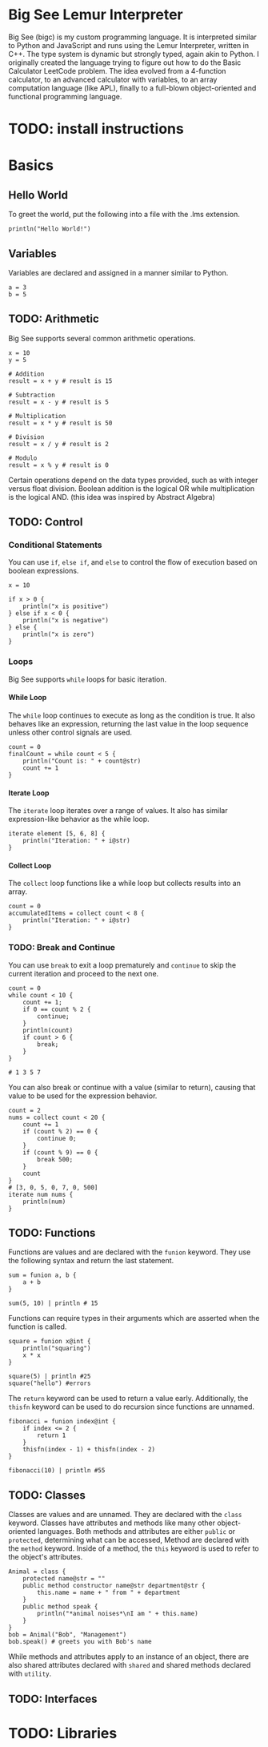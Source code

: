 # Big See Lemur Interpreter

Big See (bigc) is my custom programming language.
It is interpreted similar to Python and JavaScript and runs using the Lemur Interpreter, written in C++.
The type system is dynamic but strongly typed, again akin to Python.
I originally created the language trying to figure out how to do the Basic Calculator LeetCode problem.
The idea evolved from a 4-function calculator, to an advanced calculator with variables, to an array computation language (like APL), finally to a full-blown object-oriented and functional programming language.

# TODO: install instructions

# Basics

## Hello World

To greet the world, put the following into a file with the .lms extension.

```
println("Hello World!")
```

## Variables

Variables are declared and assigned in a manner similar to Python.

```
a = 3
b = 5
```

## TODO: Arithmetic

Big See supports several common arithmetic operations.

```
x = 10
y = 5

# Addition
result = x + y # result is 15

# Subtraction
result = x - y # result is 5

# Multiplication
result = x * y # result is 50

# Division
result = x / y # result is 2

# Modulo
result = x % y # result is 0
```

Certain operations depend on the data types provided, such as with integer versus float division.
Boolean addition is the logical OR while multiplication is the logical AND. (this idea was inspired by Abstract Algebra)

## TODO: Control

### Conditional Statements

You can use `if`, `else if`, and `else` to control the flow of execution based on boolean expressions.

```
x = 10

if x > 0 {
    println("x is positive")
} else if x < 0 {
    println("x is negative")
} else {
    println("x is zero")
}
```

### Loops

Big See supports `while` loops for basic iteration.

#### While Loop

The `while` loop continues to execute as long as the condition is true.
It also behaves like an expression, returning the last value in the loop sequence unless other control signals are used.

```
count = 0
finalCount = while count < 5 {
    println("Count is: " + count@str)
    count += 1
}
```

#### Iterate Loop

The `iterate` loop iterates over a range of values.
It also has similar expression-like behavior as the while loop.

```
iterate element [5, 6, 8] {
    println("Iteration: " + i@str)
}
```

#### Collect Loop

The `collect` loop functions like a while loop but collects results into an array.

```
count = 0
accumulatedItems = collect count < 8 {
    println("Iteration: " + i@str)
}
```

### TODO: Break and Continue

You can use `break` to exit a loop prematurely and `continue` to skip the current iteration and proceed to the next one.

```
count = 0
while count < 10 {
    count += 1;
    if 0 == count % 2 {
        continue;
    }
    println(count)
    if count > 6 {
        break;
    }
}

# 1 3 5 7
```

You can also break or continue with a value (similar to return), causing that value to be used for the expression behavior.

```
count = 2
nums = collect count < 20 {
    count += 1
    if (count % 2) == 0 {
        continue 0;
    }
    if (count % 9) == 0 {
        break 500;
    }
    count
}
# [3, 0, 5, 0, 7, 0, 500]
iterate num nums {
    println(num)
}
```

## TODO: Functions

Functions are values and are declared with the `funion` keyword. They use the following syntax and return the last statement.

```
sum = funion a, b {
    a + b
}

sum(5, 10) | println # 15
```

Functions can require types in their arguments which are asserted when the function is called.

```
square = funion x@int {
    println("squaring")
    x * x
}

square(5) | println #25
square("hello") #errors
```

The `return` keyword can be used to return a value early.
Additionally, the `thisfn` keyword can be used to do recursion since functions are unnamed.

```
fibonacci = funion index@int {
    if index <= 2 {
        return 1
    }
    thisfn(index - 1) + thisfn(index - 2)
}

fibonacci(10) | println #55
```

## TODO: Classes

Classes are values and are unnamed. They are declared with the `class` keyword.
Classes have attributes and methods like many other object-oriented languages.
Both methods and attributes are either `public` or `protected`, determining what can be accessed,
Method are declared with the `method` keyword.
Inside of a method, the `this` keyword is used to refer to the object's attributes.

```
Animal = class {
    protected name@str = ""
    public method constructor name@str department@str {
        this.name = name + " from " + department
    }
    public method speak {
        println("*animal noises*\nI am " + this.name)
    }
}
bob = Animal("Bob", "Management")
bob.speak() # greets you with Bob's name

```

While methods and attributes apply to an instance of an object,
there are also shared attributes declared with `shared` and shared methods declared with `utility`.

## TODO: Interfaces

# TODO: Libraries

```

```
